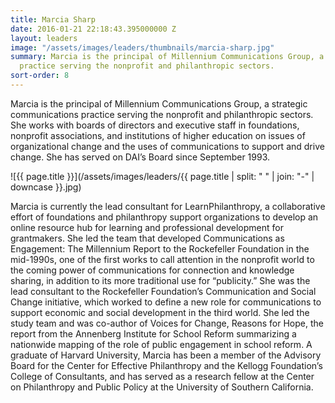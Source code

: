 ```yaml
---
title: Marcia Sharp
date: 2016-01-21 22:18:43.395000000 Z
layout: leaders
image: "/assets/images/leaders/thumbnails/marcia-sharp.jpg"
summary: Marcia is the principal of Millennium Communications Group, a strategic communications
  practice serving the nonprofit and philanthropic sectors.
sort-order: 8
---
```


Marcia is the principal of Millennium Communications Group, a strategic communications practice serving the nonprofit and philanthropic sectors. She works with boards of directors and executive staff in foundations, nonprofit associations, and institutions of higher education on issues of organizational change and the uses of communications to support and drive change. She has served on DAI’s Board since September 1993.

![{{ page.title }}](/assets/images/leaders/{{ page.title | split: " " | join: "-" | downcase }}.jpg)

Marcia is currently the lead consultant for LearnPhilanthropy, a collaborative effort of foundations and philanthropy support organizations to develop an online resource hub for learning and professional development for grantmakers. She led the team that developed Communications as Engagement: The Millennium Report to the Rockefeller Foundation in the mid-1990s, one of the first works to call attention in the nonprofit world to the coming power of communications for connection and knowledge sharing, in addition to its more traditional use for “publicity.” She was the lead consultant to the Rockefeller Foundation’s Communication and Social Change initiative, which worked to define a new role for communications to support economic and social development in the third world. She led the study team and was co-author of Voices for Change, Reasons for Hope, the report from the Annenberg Institute for School Reform summarizing a nationwide mapping of the role of public engagement in school reform. A graduate of Harvard University, Marcia has been a member of the Advisory Board for the Center for Effective Philanthropy and the Kellogg Foundation’s College of Consultants, and has served as a research fellow at the Center on Philanthropy and Public Policy at the University of Southern California.
